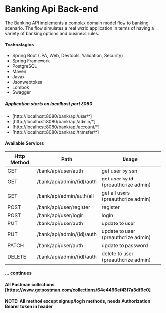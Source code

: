 # Banking Api Back-end

The Banking API implements a complex domain model flow to banking scenario. The flow simulates a real world application in terms of having a variety of banking options and business rules.


#### Technologies
- Spring Boot (JPA, Web, Devtools, Validation, Security)
- Spring Framework
- PostgreSQL
- Maven
- Javax
- Jsonwebtoken
- Lombok
- Swagger

##### Application starts on localhost port 8080
- [http://localhost:8080/bank/api/user/*]
- [http://localhost:8080/bank/api/admin/*]
- [http://localhost:8080/bank/api/account/*]
- [http://localhost:8080/bank/api/transfer/*]

#### Available Services
| Http Method | Path | Usage |
| ------ | ------ | ------ |
| GET | /bank/api/user/auth | get user by ssn |
| GET | /bank/api/admin/{id}/auth | get user by id (preauthorize admin) |
| GET | /bank/api/admin/auth/all | get all users (preauthorize admin) |
| POST | /bank/api/user/register | register |
| POST | /bank/api/user/login | login |
| PUT | /bank/api/user/auth | update to user |
| PUT | /bank/api/admin/{id}/auth | update to user (preauthorize admin) |
| PATCH | /bank/api/user/auth | update to password |
| DELETE | /bank/api/admin/{id}/auth | delete to user (preauthorize admin) |
#### ... continues

#### All Postman collections [https://www.getpostman.com/collections/64e4496ef43f7a3df9c0]

#### NOTE: All method except signup/login methods, needs Authorization Bearer token in header 
